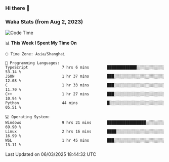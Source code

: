 ### Hi there 👋

### Waka Stats (from Aug 2, 2023)

<!--START_SECTION:waka-->
![Code Time](http://img.shields.io/badge/Code%20Time-681%20hrs%2013%20mins-blue)

📊 **This Week I Spent My Time On** 

```text
🕑︎ Time Zone: Asia/Shanghai

💬 Programming Languages: 
TypeScript               7 hrs 6 mins        █████████████░░░░░░░░░░░░   53.14 % 
JSON                     1 hr 37 mins        ███░░░░░░░░░░░░░░░░░░░░░░   12.08 % 
C                        1 hr 33 mins        ███░░░░░░░░░░░░░░░░░░░░░░   11.70 % 
C++                      1 hr 27 mins        ███░░░░░░░░░░░░░░░░░░░░░░   10.94 % 
Python                   44 mins             █░░░░░░░░░░░░░░░░░░░░░░░░   05.51 % 

💻 Operating System: 
Windows                  9 hrs 21 mins       █████████████████░░░░░░░░   69.90 % 
Linux                    2 hrs 16 mins       ████░░░░░░░░░░░░░░░░░░░░░   16.99 % 
WSL                      1 hr 45 mins        ███░░░░░░░░░░░░░░░░░░░░░░   13.11 % 
```


 Last Updated on 06/03/2025 18:44:32 UTC
<!--END_SECTION:waka-->
